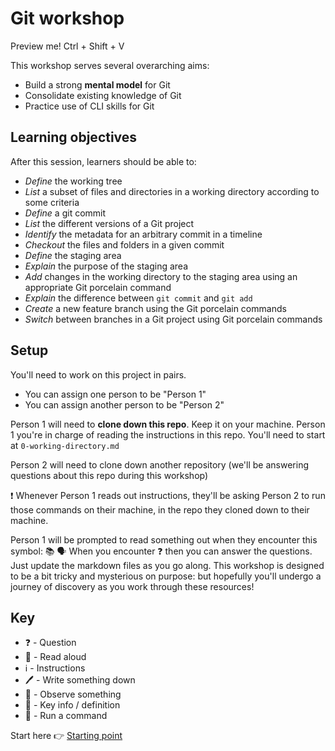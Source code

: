 # Git workshop

Preview me! Ctrl + Shift + V

This workshop serves several overarching aims:

- Build a strong **mental model** for Git
- Consolidate existing knowledge of Git
- Practice use of CLI skills for Git


## Learning objectives

After this session, learners should be able to:


- *Define* the working tree
- *List* a subset of files and directories in a working directory according to some criteria
- *Define* a git commit
- *List* the different versions of a Git project
- *Identify* the metadata for an arbitrary commit in a timeline
- *Checkout* the files and folders in a given commit
- *Define* the staging area
- *Explain* the purpose of the staging area 
- *Add* changes in the working directory to the staging area using an appropriate Git porcelain command
- *Explain* the difference between `git commit` and `git add`
- *Create* a new feature branch using the Git porcelain commands
- *Switch* between branches in a Git project using Git porcelain commands 


## Setup

You'll need to work on this project in pairs.

- You can assign one person to be "Person 1"
- You can assign another person to be "Person 2"

Person 1 will need to **clone down this repo**. Keep it on your machine. Person 1 you're in charge of reading the instructions in this repo. You'll need to start at `0-working-directory.md`

Person 2 will need to clone down another repository (we'll be answering questions about this repo during this workshop)

❗ Whenever Person 1 reads out instructions, they'll be asking Person 2 to run those commands on their machine, in the repo they cloned down to their machine.

Person 1 will be prompted to read something out when they encounter this symbol: 📚 🗣️
When you encounter ❓ then you can answer the questions. Just update the markdown files as you go along.
This workshop is designed to be a bit tricky and mysterious on purpose: but hopefully you'll undergo a journey of discovery as you work through these resources!


## Key

- ❓ - Question
- 📖 - Read aloud
- ℹ️ - Instructions
- 🖊️ - Write something down
- 👀 - Observe something
- 🔑 - Key info / definition
- 🏃 - Run a command


Start here 👉 [Starting point](./0-working-directory.md)
